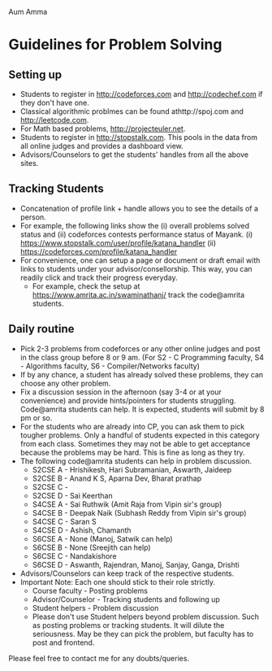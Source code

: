 Aum Amma

# Guidelines for Problem Solving

## Setting up
- Students to register in http://codeforces.com and http://codechef.com if they don't have one.
- Classical algorithmic problmes can be found athttp://spoj.com and http://leetcode.com.
- For Math based problems, http://projecteuler.net.
- Students to register in http://stopstalk.com. This pools in the data from all online judges and provides a dashboard view.
- Advisors/Counselors to get the students' handles from all the above sites.


## Tracking Students
- Concatenation of profile link + handle allows you to see the details of a person. 
- For example, the following links show the (i) overall problems solved status and (ii) codeforces contests performance status of Mayank.
    (i) https://www.stopstalk.com/user/profile/katana_handler 
    (ii) https://codeforces.com/profile/katana_handler
- For convenience, one can setup a page or document or draft email with links to students under your advisor/consellorship. This way, you can readily click and track their progress everyday. 
  - For example, check the setup at https://www.amrita.ac.in/swaminathanj/ track the code@amrita students.

## Daily routine
- Pick 2-3 problems from codeforces or any other online judges and post in the class group before 8 or 9 am. (For S2 - C Programming faculty, S4 - Algorithms faculty, S6 - Compiler/Networks faculty)
- If by any chance, a student has already solved these problems, they can choose any other problem.
- Fix a discussion session in the afternoon (say 3-4 or at your convenience) and provide hints/pointers for students struggling. Code@amrita students can help. It is expected, students will submit by 8 pm or so.
- For the students who are already into CP, you can ask them to pick tougher problems. Only a handful of students expected in this category from each class. Sometimes they may not be able to get acceptance because the problems may be hard. This is fine as long as they try.
- The following code@amrita students can help in problem discussion.
    - S2CSE A - Hrishikesh, Hari Subramanian, Aswarth, Jaideep
    - S2CSE B - Anand K S, Aparna Dev, Bharat prathap
    - S2CSE C - 
    - S2CSE D - Sai Keerthan
    - S4CSE A - Sai Ruthwik (Amit Raja from Vipin sir's group)
    - S4CSE B - Deepak Naik (Subhash Reddy from Vipin sir's group)
    - S4CSE C - Saran S
    - S4CSE D - Ashish, Chamanth
    - S6CSE A - None (Manoj, Satwik can help)
    - S6CSE B - None (Sreejith can help)
    - S6CSE C - Nandakishore
    - S6CSE D - Aswanth, Rajendran, Manoj, Sanjay, Ganga, Drishti
- Advisors/Counselors can keep track of the respective students.
- Important Note: Each one should stick to their role strictly. 
    - Course faculty - Posting problems
    - Advisor/Counselor - Tracking students and following up
    - Student helpers - Problem discussion
    - Please don't use Student helpers beyond problem discussion. Such as posting problems or tracking students. It will dilute the seriousness. May be they can pick the problem, but faculty has to post and frontend.

Please feel free to contact me for any doubts/queries.
